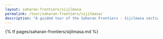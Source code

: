 ```yaml
---
layout: saharan-frontiers/sijilmasa
permalink: /tour/saharan-frontiers/sijilmasa/
description: "A guided tour of the Saharan Frontiers - Sijilmasa section of Northwestern University's Block Museum exhibition of Caravans of Gold."
---
```

{% tf pages/saharan-frontiers/sijilmasa.md %}
